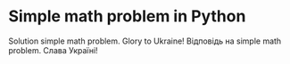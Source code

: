 # Simple math problem in Python
Solution simple math problem. Glory to Ukraine!
Відповідь на simple math problem. Слава Україні!
